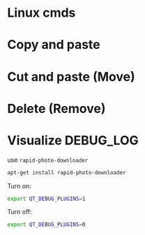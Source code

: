 # Linux cmds

# Copy and paste
# Cut and paste (Move)
# Delete (Remove)

# Visualize DEBUG_LOG
use `rapid-photo-downloader`
```bash
apt-get install rapid-photo-downloader
```
Turn on:
```bash
export QT_DEBUG_PLUGINS=1 
```
Turn off:
```bash
export QT_DEBUG_PLUGINS=0 
```
